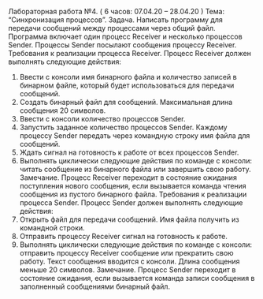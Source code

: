Лабораторная работа №4. ( 6 часов: 07.04.20 – 28.04.20 )
Тема: “Синхронизация процессов”.
Задача. Написать программу для передачи сообщений между процессами через
общий файл. Программа включает один процесс Receiver и несколько процессов
Sender. Процессы Sender посылают сообщения процессу Receiver.
Требования к реализации процесса Receiver. Процесс Receiver должен
выполнять следующие действия:
1. Ввести с консоли имя бинарного файла и количество записей в бинарном файле,
который будет использоваться для передачи сообщений.
1. Создать бинарный файл для сообщений. Максимальная длина сообщения 20
символов.
2. Ввести с консоли количество процессов Sender.
3. Запустить заданное количество процессов Sender. Каждому процессу Sender
передать через командную строку имя файла для сообщений.
4. Ждать сигнал на готовность к работе от всех процессов Sender.
5. Выполнять циклически следующие действия по команде с консоли:
читать сообщение из бинарного файла или
завершить свою работу.
Замечание. Процесс Receiver переходит в состояние ожидания поступления нового
сообщения, если вызывается команда чтения сообщения из пустого бинарного файла.
Требования к реализации процесса Sender. Процесс Sender должен
выполнять следующие действия:
1. Открыть файл для передачи сообщений. Имя файла получить из командной строки.
2. Отправить процессу Receiver сигнал на готовность к работе.
3. Выполнять циклически следующие действия по команде с консоли:
отправить процессу Receiver сообщение или
прекратить свою работу.
Текст сообщения вводится с консоли. Длина сообщения меньше 20 символов.
Замечание. Процесс Sender переходит в состояние ожидания, если вызывается
команда записи сообщения в заполненный сообщениями бинарный файл.
